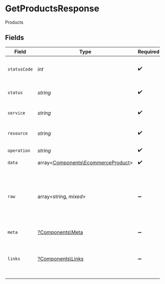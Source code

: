 # GetProductsResponse

Products


## Fields

| Field                                                                             | Type                                                                              | Required                                                                          | Description                                                                       | Example                                                                           |
| --------------------------------------------------------------------------------- | --------------------------------------------------------------------------------- | --------------------------------------------------------------------------------- | --------------------------------------------------------------------------------- | --------------------------------------------------------------------------------- |
| `statusCode`                                                                      | *int*                                                                             | :heavy_check_mark:                                                                | HTTP Response Status Code                                                         | 200                                                                               |
| `status`                                                                          | *string*                                                                          | :heavy_check_mark:                                                                | HTTP Response Status                                                              | OK                                                                                |
| `service`                                                                         | *string*                                                                          | :heavy_check_mark:                                                                | Apideck ID of service provider                                                    | shopify                                                                           |
| `resource`                                                                        | *string*                                                                          | :heavy_check_mark:                                                                | Unified API resource name                                                         | products                                                                          |
| `operation`                                                                       | *string*                                                                          | :heavy_check_mark:                                                                | Operation performed                                                               | all                                                                               |
| `data`                                                                            | array<[Components\EcommerceProduct](../../Models/Components/EcommerceProduct.md)> | :heavy_check_mark:                                                                | N/A                                                                               |                                                                                   |
| `raw`                                                                             | array<string, *mixed*>                                                            | :heavy_minus_sign:                                                                | Raw response from the integration when raw=true query param is provided           |                                                                                   |
| `meta`                                                                            | [?Components\Meta](../../Models/Components/Meta.md)                               | :heavy_minus_sign:                                                                | Response metadata                                                                 |                                                                                   |
| `links`                                                                           | [?Components\Links](../../Models/Components/Links.md)                             | :heavy_minus_sign:                                                                | Links to navigate to previous or next pages through the API                       |                                                                                   |